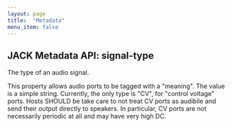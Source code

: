 ```yaml
---
layout: page
title:  "Metadata"
menu_item: false
---
```


## JACK Metadata API: signal-type

The type of an audio signal.

This property allows audio ports to be tagged with a "meaning".
The value is a simple string.
Currently, the only type is "CV", for "control voltage" ports.
Hosts SHOULD be take care to not treat CV ports as audibile and send their output directly to speakers.
In particular, CV ports are not necessarily periodic at all and may have very high DC.
